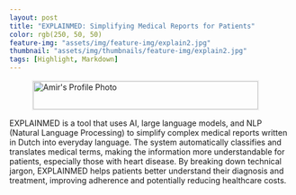 ```yaml
---
layout: post
title: "EXPLAINMED: Simplifying Medical Reports for Patients"
color: rgb(250, 50, 50)
feature-img: "assets/img/feature-img/explain2.jpg"
thumbnail: "assets/img/thumbnails/feature-img/explain2.jpg"
tags: [Highlight, Markdown]
---
```

<div class="container mt-4">
  <div class="row align-items-center g-0"> <!-- Vertical centering -->
    <div class="col-md-3 text-center"> <!-- Centered column -->
      <figure class="mb-4 mb-md-0"> <!-- Margin bottom on mobile -->
        <img src="{{ 'assets/img/feature-img/explain2.jpg' | relative_url }}"
             alt="Amir's Profile Photo"
             class="img-fluid rounded-circle"
             style="width: 400px; height: 50px; object-fit: cover; border: 2px solid #f0f0f0;">
        <figcaption class="mt-2 fw-medium"></figcaption>
      </figure>
    </div>
      <div class="col-md-9 ps-md-4"> <!-- Add left padding on desktop -->
      <!-- Your content here -->
      <p style="text-align: justify; line-height: 1.8;">
             </p>
    </div>
  </div>
</div>
EXPLAINMED is a tool that uses AI, large language models, and NLP (Natural Language Processing) to simplify complex medical reports written in Dutch into everyday language. The system automatically classifies and translates medical terms, making the information more understandable for patients, especially those with heart disease. By breaking down technical jargon, EXPLAINMED helps patients better understand their diagnosis and treatment, improving adherence and potentially reducing healthcare costs.
